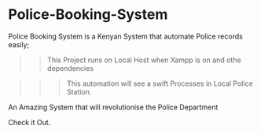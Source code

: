 # Police-Booking-System

 Police Booking System is a Kenyan System that automate Police records easily;

>> This Project runs on Local Host when Xampp is on and othe dependencies

   >>> This automation will see a swift Processes in Local Police Station.
>   >> 
An Amazing  System that will revolutionise the Police Department
          


Check it Out.

